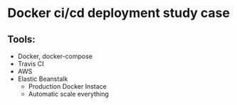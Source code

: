 # Docker ci/cd deployment study case

## Tools:
- Docker, docker-compose
- Travis CI
- AWS
- Elastic Beanstalk
  - Production Docker Instace
  - Automatic scale everything

